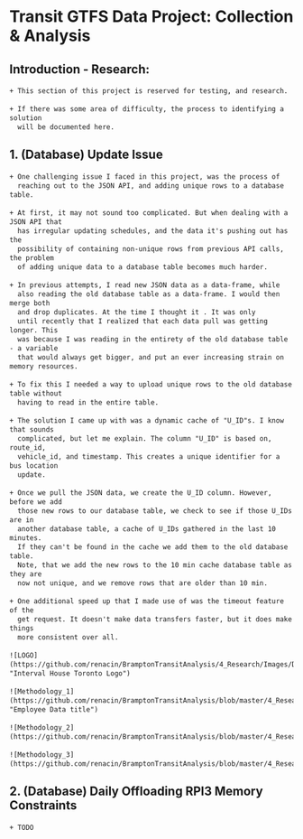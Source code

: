 # Transit GTFS Data Project: Collection & Analysis

## Introduction - Research:
	+ This section of this project is reserved for testing, and research.

	+ If there was some area of difficulty, the process to identifying a solution
	  will be documented here.

## 1. (Database) Update Issue
	+ One challenging issue I faced in this project, was the process of
	  reaching out to the JSON API, and adding unique rows to a database table.

	+ At first, it may not sound too complicated. But when dealing with a JSON API that
	  has irregular updating schedules, and the data it's pushing out has the
	  possibility of containing non-unique rows from previous API calls, the problem
	  of adding unique data to a database table becomes much harder.

	+ In previous attempts, I read new JSON data as a data-frame, while
	  also reading the old database table as a data-frame. I would then merge both
	  and drop duplicates. At the time I thought it . It was only
	  until recently that I realized that each data pull was getting longer. This
	  was because I was reading in the entirety of the old database table - a variable
	  that would always get bigger, and put an ever increasing strain on memory resources.

	+ To fix this I needed a way to upload unique rows to the old database table without
	  having to read in the entire table.

	+ The solution I came up with was a dynamic cache of "U_ID"s. I know that sounds
	  complicated, but let me explain. The column "U_ID" is based on, route_id,
	  vehicle_id, and timestamp. This creates a unique identifier for a bus location
	  update.

	+ Once we pull the JSON data, we create the U_ID column. However, before we add
	  those new rows to our database table, we check to see if those U_IDs are in
	  another database table, a cache of U_IDs gathered in the last 10 minutes.
	  If they can't be found in the cache we add them to the old database table.
	  Note, that we add the new rows to the 10 min cache database table as they are
	  now not unique, and we remove rows that are older than 10 min.

	+ One additional speed up that I made use of was the timeout feature of the
	  get request. It doesn't make data transfers faster, but it does make things
	  more consistent over all.

	![LOGO](https://github.com/renacin/BramptonTransitAnalysis/4_Research/Images/DB_UPDATE_1.png "Interval House Toronto Logo")

	![Methodology_1](https://github.com/renacin/BramptonTransitAnalysis/blob/master/4_Research/Images/DB%20Update%20Methodology%20%231.png "Employee Data title")

	![Methodology_2](https://github.com/renacin/BramptonTransitAnalysis/blob/master/4_Research/Images/DB%20Update%20Methodology%20%232.png)

	![Methodology_3](https://github.com/renacin/BramptonTransitAnalysis/blob/master/4_Research/Images/DB%20Update%20Methodology%20%233.png)



## 2. (Database) Daily Offloading RPI3 Memory Constraints
	+ TODO
